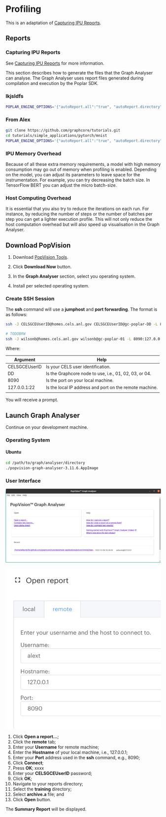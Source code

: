 # Profiling

This is an adaptation of [Capturing IPU Reports](https://docs.graphcore.ai/projects/graph-analyser-userguide/en/latest/user-guide.html#capturing-ipu-reports).

## Reports

### Capturing IPU Reports

See [Capturing IPU Reports](https://docs.graphcore.ai/projects/graph-analyser-userguide/en/latest/user-guide.html#capturing-ipu-reports) for more information.

This section describes how to generate the files that the Graph Analyser can analyse. The Graph Analyser uses report files generated during compilation and execution by the Poplar SDK.

### lkjsldfs

```bash
POPLAR_ENGINE_OPTIONS='{"autoReport.all":"true", "autoReport.directory":"./reports"}'
```

### From Alex

```bash
git clone https://github.com/graphcore/tutorials.git
cd tutorials/simple_applications/pytorch/mnist
POPLAR_ENGINE_OPTIONS='{"autoReport.all":"true", "autoReport.directory":"./reports"}' python mnist_poptorch.py
```

### IPU Memory Overhead

Because of all these extra memory requirements, a model with high memory consumption may go out of memory when profiling is enabled. Depending on the model, you can adjust its parameters to leave space for the instrumentation. For example, you can try decreasing the batch size. In TensorFlow BERT you can adjust the micro batch-size.

### Host Computing Overhead

It is essential that you also try to reduce the iterations on each run. For instance, by reducing the number of steps or the number of batches per step you can get a lighter execution profile. This will not only reduce the host computation overhead but will also speed up visualisation in the Graph Analyser.

## Download PopVision

1. Download [PopVision Tools](https://www.graphcore.ai/developer/popvision-tools).

2. Click **Download Now** button.

3. In the **Graph Analyser** section, select you operating system.

4. Install per selected operating system.

### Create SSH Session

The **ssh** command will use a **jumphost** and **port forwarding**.  The format is as follows:

```bash
ssh -J CELSGCEUserID@homes.cels.anl.gov CELSGCEUserID@gc-poplar-DD -L 8090:127.0.0.1:22
```

```bash
# TODOBRW
ssh -J wilsonb@homes.cels.anl.gov wilsonb@gc-poplar-01 -L 8090:127.0.0.1:22
```

Where:

| Argument            | Help |
|---------------------|------------------------------|
| CELSGCEUserID       | Is your CELS user identification.   |
| DD                  | Is the Graphcore node to use, i.e., 01, 02, 03, or 04.   |
| 8090                | Is the port on your local machine.   |
| 127.0.0.1:22        | Is the local IP address and port on the remote machine. |
|  |  |  |

You will receive a prompt.

## Launch **Graph Analyser**

Continue on your development machine.

### Operating System

#### Ubuntu

```bash
cd /path/to/graph/analyser/directory
./popvision-graph-analyser-3.11.6.AppImage
```

### User Interface

![Graph Analyser](Graph_Ananlyser_main.jpg "Graph Analyser")

![Graphcore System View](image.png "Graphcore System View")

1. Click **Open a report...**;
2. Click the **remote** tab;
3. Enter your **Username** for remote machine;
4. Enter the **Hostname** of your local machine, i.e., 127.0.0.1;
5. Enter your **Port** address used in the **ssh** command, e.g., 8090;
2. Click **Connect**;
6. Press **OK**;  xxxx
7. Enter your **CELSGCEUserID** password;
8. Click **OK**;
9. Navigate to your reports directory;
10. Select the **training** directory;
11. Select **archive.a** file; and
12. Click **Open** button.

The **Summary Report** will be displayed.
